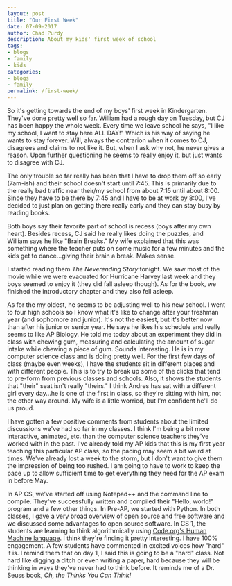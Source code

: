 ```yaml
---
layout: post
title: "Our First Week"
date: 07-09-2017
author: Chad Purdy
description: About my kids' first week of school
tags:
- blogs
- family
- kids
categories:
- blogs
- family
permalink: /first-week/
---
```

So it's getting towards the end of my boys' first week in Kindergarten.  They've done pretty well so far.  William had a rough day on Tuesday, but CJ has been happy the whole week.  Every time we leave school he says, "I like my school, I want to stay here ALL DAY!" Which is his way of saying he wants to stay forever.  Will, always the contrarion when it comes to CJ, disagrees and claims to not like it.  But, when I ask why not, he never gives a reason.  Upon further questioning he seems to really enjoy it, but just wants to disagree with CJ.  

The only trouble so far really has been that I have to drop them off so early (7am-ish) and their school doesn't start until 7:45.  This is primarily due to the really bad traffic near their/my school from about 7:15 until about 8:00.  Since they have to be there by 7:45 and I have to be at work by 8:00, I've decided to just plan on getting there really early and they can stay busy by reading books. 

Both boys say their favorite part of school is recess (boys after my own heart).  Besides recess, CJ said he really likes doing the puzzles, and William says he like "Brain Breaks."  My wife explained that this was something where the teacher puts on some music for a few minutes and the kids get to dance...giving their brain a break.  Makes sense. 

I started reading them <i>The Neverending Story</i> tonight.  We saw most of the movie while we were evacuated for Hurricane Harvey last week and they boys seemed to enjoy it (they did fall asleep though).  As for the book, we finished the introductory chapter and they also fell asleep.

As for the my oldest, he seems to be adjusting well to his new school. I went to four high schools so I know what it's like to change after your freshman year (and sophomore and junior).  It's not the easiest, but it's better now than after his junior or senior year.  He says he likes his schedule and really seems to like AP Biology.  He told me today about an experiment they did in class with chewing gum, measuring and calculating the amount of sugar intake while chewing a piece of gum.  Sounds interesting.  He is in my computer science class and is doing pretty well.  For the first few days of class (maybe even weeks), I have the students sit in different places and with different people.  This is to try to break up some of the clicks that tend to pre-form from previous classes and schools.  Also, it shows the students that "their" seat isn't really "theirs."  I think Andres has sat with a different girl every day...he is one of the first in class, so they're sitting with him, not the other way around.  My wife is  a little worried, but I'm confident he'll do us proud.  

I have gotten a few positive comments from students about the limited discussions we've had so far in my classes.  I think I'm being a bit more interactive, animated, etc. than the computer science teachers they've worked with in the past.  I've already told my AP kids that this is my first year teaching this particular AP class, so the pacing may seem a bit weird at times.  We've already lost a week to the storm, but I don't want to give them the impression of being too rushed.  I am going to have to work to keep the pace up to allow sufficient time to get everything they need for the AP exam in before May.

In AP CS, we've started off using Notepad++ and the command line to compile.  They've successfully written and compiled their "Hello, world!" program and a few other things.  In Pre-AP, we started with Python.  In both classes, I gave a very broad overview of open source and free software and we discussed some advantages to open source software.  In CS 1, the students are learning to think algorithmically using <a href="https://docs.google.com/document/d/1OGN091PuMtj8mrRLpfhV1oGJxz9dHDaqwJ-PGyenxbU/export?format=pdf">Code.org's Human Machine language</a>.  I think they're finding it pretty interesting. I have 100% engagement.  A few students have commented in excited voices how "hard" it is.  I remind them that on day 1, I said this is going to be a "hard" class.  Not hard like digging a ditch or even writing a paper, hard because they will be thinking in ways they've never had to think before.  It reminds me of a Dr. Seuss book, <i>Oh, the Thinks You Can Think!</i>      